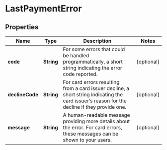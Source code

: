 
# LastPaymentError

## Properties
Name | Type | Description | Notes
------------ | ------------- | ------------- | -------------
**code** | **String** | For some errors that could be handled programmatically, a short string indicating the error code reported. |  [optional]
**declineCode** | **String** | For card errors resulting from a card issuer decline, a short string indicating the card issuer’s reason for the decline if they provide one. |  [optional]
**message** | **String** | A human-readable message providing more details about the error. For card errors, these messages can be shown to your users. |  [optional]



